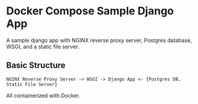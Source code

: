 # Docker Compose Sample Django App
A sample django app with NGINX reverse proxy server, Postgres database, WSGI, and a static file server.
## Basic Structure
``
NGINX Reverse Proxy Server -> WSGI -> Django App <- {Postgres DB, Static File Server}
``

All containerized with Docker. 
